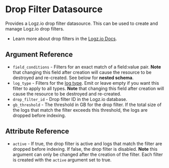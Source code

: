 # Drop Filter Datasource

Provides a Logz.io drop filter datasource. This can be used to create and manage Logz.io drop filters.

* Learn more about drop filters in the [Logz.io Docs](https://docs.logz.io/api/#tag/Drop-filters).

## Argument Reference

* `field_conditions` - Filters for an exact match of a field:value pair. **Note** that changing this field after creation will cause the resource to be destroyed and re-created. See below for **nested schema**.
* `log_type` - Filters for the [log type](https://docs.logz.io/user-guide/log-shipping/built-in-log-types.html). Emit or leave empty if you want this filter to apply to all types. **Note** that changing this field after creation will cause the resource to be destroyed and re-created. 
* `drop_filter_id` - Drop filter ID in the Logz.io database.
* `gb_threshold` - The threshold in GB for the drop filter. If the total size of the logs that match the filter exceeds this threshold, the logs are dropped before indexing.

## Attribute Reference

* `active` - If true, the drop filter is active and logs that match the filter are dropped before indexing. If false, the drop filter is disabled. **Note** this argument can only be changed after the creation of the filter. Each filter is created with the `active` argument set to true.
